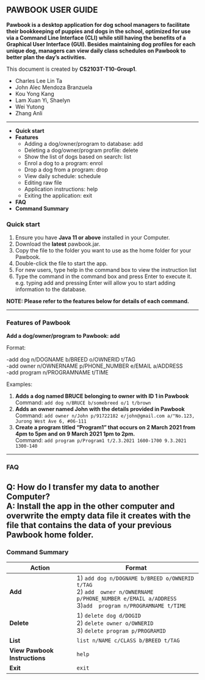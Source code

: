 ## **PAWBOOK USER GUIDE**

**Pawbook is a desktop application for dog school managers to facilitate their
bookkeeping of puppies and dogs in the school, optimized for use via a Command Line
Interface (CLI) while still having the benefits of a Graphical User Interface (GUI).
Besides maintaining dog profiles for each unique dog, managers can view daily class
schedules on Pawbook to better plan the day’s activities.**

This document is created by **CS2103T-T10-Group1**.
* Charles Lee Lin Ta
* John Alec Mendoza Branzuela
* Kou Yong Kang
* Lam Xuan Yi, Shaelyn
* Wei Yutong
* Zhang Anli
---
* **Quick start**
* **Features**
  * Adding a dog/owner/program to database: add
  * Deleting a dog/owner/program profile: delete
  * Show the list of dogs based on search: list
  * Enrol a dog to a program: enrol
  * Drop a dog from a program: drop
  * View daily schedule: schedule
  * Editing raw file
  * Application instructions: help
  * Exiting the application: exit
* **FAQ**
* **Command Summary**

### **Quick start**
1. Ensure you have **Java 11 or above** installed in your Computer.
2. Download the **latest** pawbook.jar.
3. Copy the file to the folder you want to use as the home folder for your
   Pawbook.
4. Double-click the file to start the app.
5. For new users, type help in the command box to view the instruction list
6. Type the command in the command box and press Enter to execute it. e.g.
   typing add and pressing Enter will allow you to start adding information to
   the database.

**NOTE: Please refer to the features below for details of each command.**

----
### **Features of Pawbook**
**Add a dog/owner/program to Pawbook: add**

Format:

-add dog n/DOGNAME b/BREED o/OWNERID t/TAG</br>
-add owner n/OWNERNAME p/PHONE_NUMBER e/EMAIL a/ADDRESS</br>
-add program n/PROGRAMNAME t/TIME</br>

Examples:
1) **Adds a dog named BRUCE belonging to owner with ID 1 in Pawbook**</br>
   Command: `add dog n/BRUCE b/somebreed o/1 t/brown`
2) **Adds an owner named John with the details provided in Pawbook**</br>
   Command: `add owner n/John p/91722182 e/john@gmail.com a/"No.123, Jurong West Ave 6, #06-111`
3) **Create a program titled “Program1” that occurs on 2 March 2021 from 4pm to
   5pm and on 9 March 2021 1pm to 2pm.**</br>
   Command: `add program p/Program1 t/2.3.2021 1600-1700 9.3.2021 1300-140`

-----
### **FAQ**
Q: How do I transfer my data to another Computer?</br>
A: Install the app in the other computer and overwrite the empty data file it creates with
the file that contains the data of your previous Pawbook home folder.</br>
-----
### **Command Summary**

Action | Format
--------|------------------
**Add** | 1) `add dog n/DOGNAME b/BREED o/OWNERID t/TAG`</br>2) `add  owner n/OWNERNAME p/PHONE_NUMBER e/EMAIL a/ADDRESS`</br>3)`add  program n/PROGRAMNAME t/TIME`
**Delete** | 1) `delete dog d/DOGID`</br>2) `delete owner o/OWNERID`</br>3) `delete program p/PROGRAMID`
**List** |`list n/NAME c/CLASS b/BREED t/TAG`
**View Pawbook Instructions** | `help`
**Exit** | `exit`

